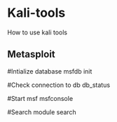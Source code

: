 # Kali-tools
How to use kali tools


Metasploit
----------

#Intialize database 
msfdb init

#Check connection to db
db_status

#Start msf 
msfconsole

#Search module 
search <module name>
